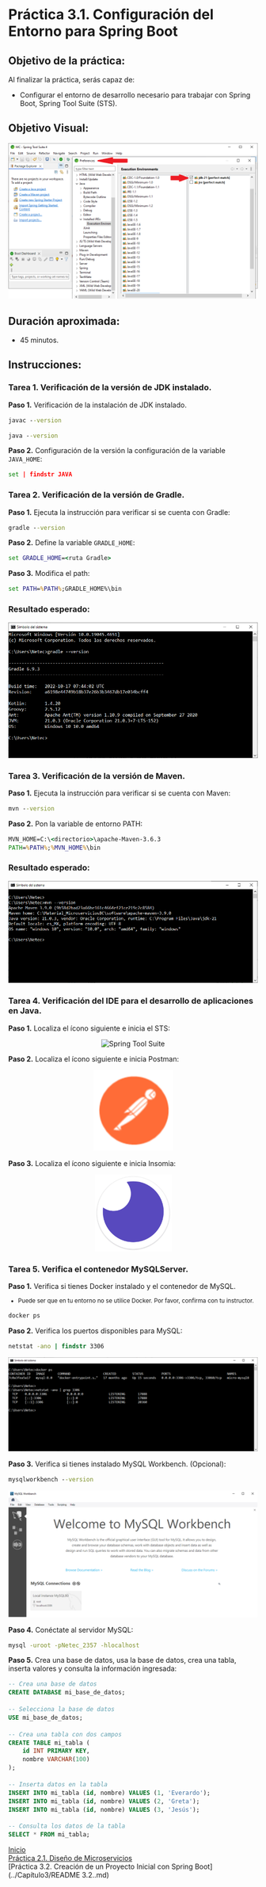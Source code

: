 # Práctica 3.1. Configuración del Entorno para Spring Boot 

## Objetivo de la práctica:
Al finalizar la práctica, serás capaz de:
- Configurar el entorno de desarrollo necesario para trabajar con Spring Boot, Spring Tool Suite (STS).

## Objetivo Visual:

![imagen resultado](../images/ro1.png)



## Duración aproximada:
- 45 minutos.


## Instrucciones: 

### Tarea 1. Verificación de la versión de JDK instalado.
**Paso 1.** Verificación de la instalación de JDK instalado.<br>
```cmd
javac --version
```
```cmd
java --version
```
**Paso 2.** Configuración de la versión la configuración de la variable `JAVA_HOME`:
```cmd
set | findstr JAVA  
```
 
### Tarea 2. Verificación de la versión de Gradle.

**Paso 1.** Ejecuta la instrucción para verificar si se cuenta con Gradle:
```cmd
gradle --version
```

**Paso 2.** Define la variable `GRADLE_HOME`:
```cmd
set GRADLE_HOME=<ruta Gradle>
```

**Paso 3.** Modifica el path:
```cmd
set PATH=%PATH%;GRADLE_HOME%\bin
```

### Resultado esperado:

![imagen resultado](../images/img1_gradle.png)


### Tarea 3. Verificación de la versión de Maven.

**Paso 1.** Ejecuta la instrucción para verificar si se cuenta con Maven:
```cmd
mvn --version
```

**Paso 2.** Pon la variable de entorno PATH:
```cmd
MVN_HOME=C:\<directorio>\apache-Maven-3.6.3
PATH=%PATH%;%MVN_HOME%\bin
```

### Resultado esperado:

![imagen resultado](../images/img2_maven.png)


### Tarea 4. Verificación del IDE para el desarrollo de aplicaciones en Java.

**Paso 1.** Localiza el ícono siguiente e inicia el STS:

<div>
 <p style="text-align: center;">
    <img src="../images/img3_sts.png)" alt="Spring Tool Suite">
 </p>
</div>

**Paso 2.** Localiza el ícono siguiente e inicia Postman:

<div style="text-align: center;">
    <img src="../images/img4_postman.png" alt="Postman">
</div>

**Paso 3.** Localiza el ícono siguiente e inicia Insomia:

<div style="text-align: center;">
    <img src="../images/img5_insomia.png" alt="Insomia">
</div>


### Tarea 5. Verifica el contenedor MySQLServer.

**Paso 1.** Verifica si tienes Docker instalado y el contenedor de MySQL.<br/>
<small>
* Puede ser que en tu entorno no se utilice Docker. Por favor, confirma con tu instructor.
</small>

```cmd
docker ps
```

**Paso 2.** Verifica los puertos disponibles para MySQL:

```cmd
netstat -ano | findstr 3306
```

<div style="text-align: center;">
    <img src="../images/img6_mysql.png" alt="Insomia">
</div>

**Paso 3.** Verifica si tienes instalado MySQL Workbench. (Opcional):

```cmd
mysqlworkbench --version
```

<div style="text-align: center;">
    <img src="../images/img7_mysqlwb.png" alt="Insomia">
</div>

**Paso 4.** Conéctate al servidor MySQL:

```cmd
mysql -uroot -pNetec_2357 -hlocalhost
```

**Paso 5.** Crea una base de datos, usa la base de datos, crea una tabla, inserta valores y consulta la información ingresada:

```sql
-- Crea una base de datos
CREATE DATABASE mi_base_de_datos;

-- Selecciona la base de datos
USE mi_base_de_datos;

-- Crea una tabla con dos campos
CREATE TABLE mi_tabla (
    id INT PRIMARY KEY,
    nombre VARCHAR(100)
);

-- Inserta datos en la tabla
INSERT INTO mi_tabla (id, nombre) VALUES (1, 'Everardo');
INSERT INTO mi_tabla (id, nombre) VALUES (2, 'Greta');
INSERT INTO mi_tabla (id, nombre) VALUES (3, 'Jesús');

-- Consulta los datos de la tabla
SELECT * FROM mi_tabla;
```
[Inicio](../README.md)<br>
[Práctica 2.1. Diseño de Microservicios](../Capítulo2/README.md)<br>
[Práctica 3.2. Creación de un Proyecto Inicial con Spring Boot](../Capítulo3/README 3.2..md)<br>
